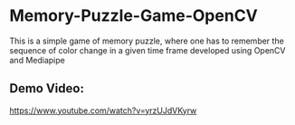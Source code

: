 # Memory-Puzzle-Game-OpenCV

This is a simple game of memory puzzle, where one has to remember the sequence of color change in a given time frame developed using OpenCV and Mediapipe


## Demo Video:

https://www.youtube.com/watch?v=yrzUJdVKyrw
